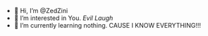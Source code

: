 - 👋 Hi, I’m @ZedZini
- 👀 I’m interested in You. *Evil Laugh*
- 🌱 I’m currently learning nothing. CAUSE I KNOW EVERYTHING!!!
